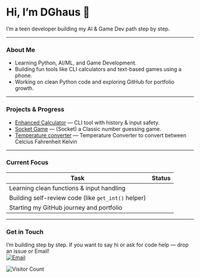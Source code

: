 # Hi, I’m **DGhaus** 👋

I’m a teen developer building my AI & Game Dev path step by step.

---

###  About Me
- Learning Python, AI/ML, and Game Development.
- Building fun tools like CLI calculators and text-based games using a phone.
- Working on clean Python code and exploring GitHub for portfolio growth.

---

###  Projects & Progress
- [Enhanced Calculator](https://github.com/DGhaus/Enhanced-Calculator) — CLI tool with history & input safety.
- [Socket Game](https://github.com/DGhaus/Socket) — (Socket) a Classic number guessing game.
- [Temperature converter](https://github.com/DGhaus/Temperature-converter-C-F-K-) — Temperature Converter to convert between Celcius Fahrenheit Kelvin

---

###  Current Focus
| Task | Status |
|------|--------|
| Learning clean functions & input handling |  |
| Building self-review code (like `get_int()` helper) |  |
| Starting my GitHub journey and portfolio |  |

---

###  Get in Touch
I’m building step by step. If you want to say hi or ask for code help — drop an issue or Email!  
[![Email](https://img.shields.io/badge/Email-DGhaus-red?style=for-the-badge&logo=gmail)](mailto:dghaus437@gmail.com)

![Visitor Count](https://komarev.com/ghpvc/?username=DGhaus&style=flat-square)
